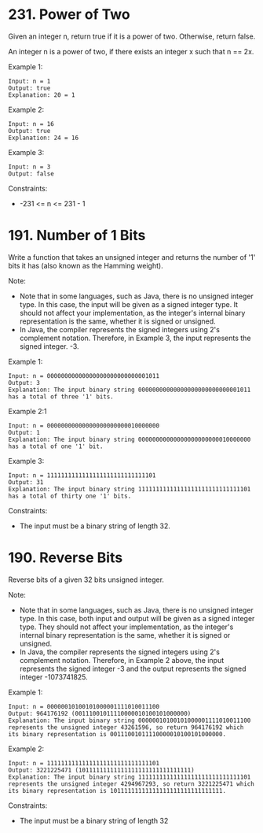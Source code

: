# 231. Power of Two

Given an integer n, return true if it is a power of two. Otherwise, return false.

An integer n is a power of two, if there exists an integer x such that n == 2x.

Example 1:

```
Input: n = 1
Output: true
Explanation: 20 = 1
```

Example 2:

```
Input: n = 16
Output: true
Explanation: 24 = 16
```

Example 3:

```
Input: n = 3
Output: false
```

Constraints:

- -231 <= n <= 231 - 1

# 191. Number of 1 Bits

Write a function that takes an unsigned integer and returns the number of '1' bits it has (also known as the Hamming weight).

Note:

- Note that in some languages, such as Java, there is no unsigned integer type. In this case, the input will be given as a signed integer type. It should not affect your implementation, as the integer's internal binary representation is the same, whether it is signed or unsigned.
- In Java, the compiler represents the signed integers using 2's complement notation. Therefore, in Example 3, the input represents the signed integer. -3.

Example 1:

```
Input: n = 00000000000000000000000000001011
Output: 3
Explanation: The input binary string 00000000000000000000000000001011 has a total of three '1' bits.
```

Example 2:1

```
Input: n = 00000000000000000000000010000000
Output: 1
Explanation: The input binary string 00000000000000000000000010000000 has a total of one '1' bit.
```

Example 3:

```
Input: n = 1111111111111111111111111111101
Output: 31
Explanation: The input binary string 11111111111111111111111111111101 has a total of thirty one '1' bits.
```

Constraints:

- The input must be a binary string of length 32.

# 190. Reverse Bits

Reverse bits of a given 32 bits unsigned integer.

Note:

- Note that in some languages, such as Java, there is no unsigned integer type. In this case, both input and output will be given as a signed integer type. They should not affect your implementation, as the integer's internal binary representation is the same, whether it is signed or unsigned.
- In Java, the compiler represents the signed integers using 2's complement notation. Therefore, in Example 2 above, the input represents the signed integer -3 and the output represents the signed integer -1073741825.

Example 1:

```
Input: n = 00000010100101000001111010011100
Output: 964176192 (00111001011110000010100101000000)
Explanation: The input binary string 00000010100101000001111010011100 represents the unsigned integer 43261596, so return 964176192 which its binary representation is 00111001011110000010100101000000.
```

Example 2:

```
Input: n = 11111111111111111111111111111101
Output: 3221225471 (10111111111111111111111111111111)
Explanation: The input binary string 11111111111111111111111111111101 represents the unsigned integer 4294967293, so return 3221225471 which its binary representation is 10111111111111111111111111111111.
```

Constraints:

- The input must be a binary string of length 32
